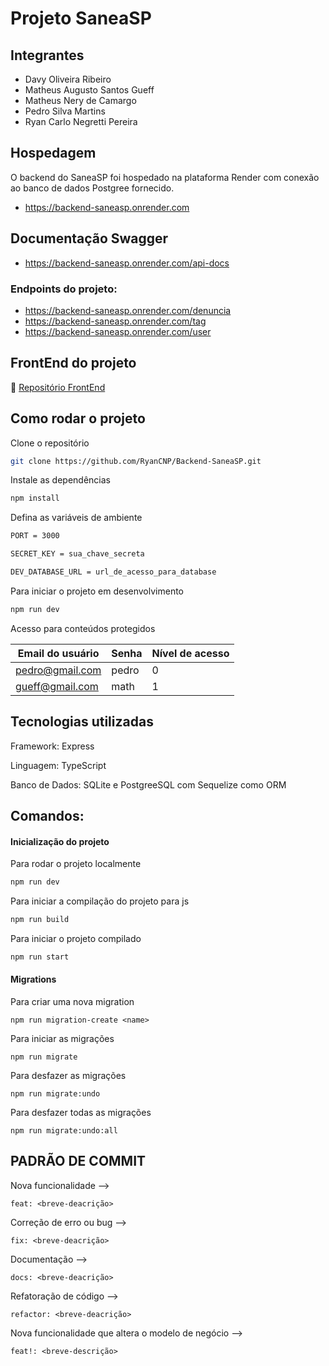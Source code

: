 # Projeto SaneaSP

## Integrantes

- Davy Oliveira Ribeiro
- Matheus Augusto Santos Gueff
- Matheus Nery de Camargo
- Pedro Silva Martins   
- Ryan Carlo Negretti Pereira

## Hospedagem
O backend do SaneaSP foi hospedado na plataforma Render com conexão ao banco de dados Postgree fornecido.
- https://backend-saneasp.onrender.com

## Documentação Swagger
- https://backend-saneasp.onrender.com/api-docs

### Endpoints do projeto:
- https://backend-saneasp.onrender.com/denuncia
- https://backend-saneasp.onrender.com/tag
- https://backend-saneasp.onrender.com/user

## FrontEnd do projeto
🔗 [Repositório FrontEnd](https://github.com/MathGueff/FrontEnd-SaneaSP.git)

## Como rodar o projeto

Clone o repositório
``` bash
git clone https://github.com/RyanCNP/Backend-SaneaSP.git
```

Instale as dependências
``` bash
npm install
```
Defina as variáveis de ambiente
``` bash
PORT = 3000

SECRET_KEY = sua_chave_secreta

DEV_DATABASE_URL = url_de_acesso_para_database
```

Para iniciar o projeto em desenvolvimento
``` bash
npm run dev
```

Acesso para conteúdos protegidos

| Email do usuário | Senha | Nível de acesso |
|------------------|-------|-----------------|
| pedro@gmail.com  | pedro | 0               |
| gueff@gmail.com  | math  | 1               |

## Tecnologias utilizadas

Framework: Express

Linguagem: TypeScript

Banco de Dados: SQLite e PostgreeSQL com Sequelize como ORM

## Comandos:

#### Inicialização do projeto

Para rodar o projeto localmente
``` bash
npm run dev
```

Para iniciar a compilação do projeto para js
``` bash
npm run build
```

Para iniciar o projeto compilado
``` bash
npm run start
```

#### Migrations

Para criar uma nova migration

```
npm run migration-create <name>
```

Para iniciar as migrações
```
npm run migrate
```

Para desfazer as migrações
```
npm run migrate:undo
```

Para desfazer todas as migrações
```
npm run migrate:undo:all
```

## PADRÃO DE COMMIT

Nova funcionalidade -->
```
feat: <breve-deacrição>
```
Correção de erro ou bug -->
```
fix: <breve-deacrição>
```
Documentação -->
```
docs: <breve-deacrição>
```
Refatoração de código -->
```
refactor: <breve-deacrição>
```
Nova funcionalidade que altera o modelo de negócio -->
```
feat!: <breve-descrição>
```
